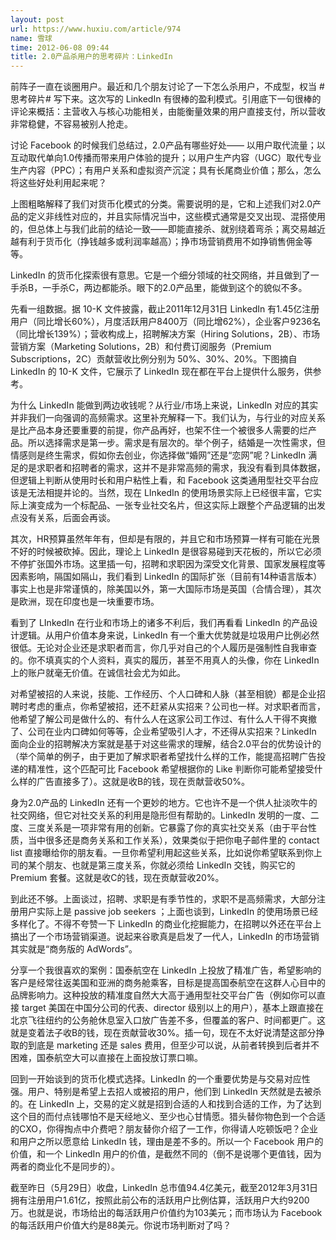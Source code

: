 ```yaml
---
layout: post
url: https://www.huxiu.com/article/974
name: 雪球
time: 2012-06-08 09:44
title: 2.0产品杀用户的思考碎片：LinkedIn
---
```

前阵子一直在谈圈用户。最近和几个朋友讨论了一下怎么杀用户，不成型，权当 #思考碎片# 写下来。这次写的 LinkedIn 有很棒的盈利模式。引用底下一句很棒的评论来概括：主营收入与核心功能相关，由能衡量效果的用户直接支付，所以营收非常稳健，不容易被别人抢走。

讨论 Facebook 的时候我们总结过，2.0产品有哪些好处—— 以用户取代流量；以互动取代单向1.0传播而带来用户体验的提升；以用户生产内容（UGC）取代专业生产内容（PPC）；有用户关系和虚拟资产沉淀；具有长尾商业价值；那么，怎么将这些好处利用起来呢？

上图粗略解释了我们对货币化模式的分类。需要说明的是，它和上述我们对2.0产品的定义非线性对应的，并且实际情况当中，这些模式通常是交叉出现、混搭使用的，但总体上与我们此前的结论一致——即能直接杀、就别绕着弯杀；离交易越近越有利于货币化（挣钱越多或利润率越高）；挣市场营销费用不如挣销售佣金等等。

LinkedIn 的货币化探索很有意思。它是一个细分领域的社交网络，并且做到了一手杀B，一手杀C，两边都能杀。眼下的2.0产品里，能做到这个的貌似不多。

先看一组数据。据 10-K 文件披露，截止2011年12月31日 LinkedIn 有1.45亿注册用户（同比增长60%），月度活跃用户8400万（同比增62%），企业客户9236名（同比增长139%）；营收构成上，招聘解决方案（Hiring Solutions，2B）、市场营销方案（Marketing Solutions，2B）和付费订阅服务（Premium Subscriptions，2C）贡献营收比例分别为 50%、30%、20%。下图摘自 LinkedIn 的 10-K 文件，它展示了 LinkedIn 现在都在平台上提供什么服务，供参考。

为什么 LinkedIn 能做到两边收钱呢？从行业/市场上来说，LinkedIn 对应的其实并非我们一向强调的高频需求。这里补充解释一下。我们认为，与行业的对应关系是比产品本身还要重要的前提，你产品再好，也架不住一个被很多人需要的烂产品。所以选择需求是第一步。需求是有层次的。举个例子，结婚是一次性需求，但情感则是终生需求，假如你去创业，你选择做“婚网”还是“恋网”呢？LinkedIn 满足的是求职者和招聘者的需求，这并不是非常高频的需求，我没有看到具体数据，但逻辑上判断从使用时长和用户粘性上看，和 Facebook 这类通用型社交平台应该是无法相提并论的。当然，现在 LInkedIn 的使用场景实际上已经很丰富，它实际上演变成为一个标配品、一张专业社交名片，但这实际上跟整个产品逻辑的出发点没有关系，后面会再谈。

其次，HR预算虽然年年有，但却是有限的，并且它和市场预算一样有可能在光景不好的时候被砍掉。因此，理论上 LinkedIn 是很容易碰到天花板的，所以它必须不停扩张国外市场。这里插一句，招聘和求职因为深受文化背景、国家发展程度等因素影响，隔国如隔山，我们看到 LinkedIn 的国际扩张（目前有14种语言版本）事实上也是非常谨慎的，除美国以外，第一大国际市场是英国（合情合理），其次是欧洲，现在印度也是一块重要市场。

看到了 LInkedIn 在行业和市场上的诸多不利后，我们再看看 LinkedIn 的产品设计逻辑。从用户价值本身来说，LinkedIn 有一个重大优势就是垃圾用户比例必然很低。无论对企业还是求职者而言，你几乎对自己的个人履历是强制性自我审查的。你不填真实的个人资料，真实的履历，甚至不用真人的头像，你在 LinkedIn 上的账户就毫无价值。在诚信社会尤为如此。

对希望被招的人来说，技能、工作经历、个人口碑和人脉（甚至相貌）都是企业招聘时考虑的重点，你希望被招，还不赶紧从实招来？公司也一样。对求职者而言，他希望了解公司是做什么的、有什么人在这家公司工作过、有什么人干得不爽撤了、公司在业内口碑如何等等，企业希望吸引人才，不还得从实招来？LinkedIn 面向企业的招聘解决方案就是基于对这些需求的理解，结合2.0平台的优势设计的（举个简单的例子，由于更加了解求职者希望找什么样的工作，能提高招聘广告投递的精准性，这个匹配可比 Facebook 希望根据你的 Like 判断你可能希望接受什么样的广告直接多了）。这就是收B的钱，现在贡献营收50%。

身为2.0产品的 LinkedIn 还有一个更妙的地方。它也许不是一个供人扯淡吹牛的社交网络，但它对社交关系的利用是隐形但有帮助的。LinkedIn 发明的一度、二度、三度关系是一项非常有用的创新。它暴露了你的真实社交关系（由于平台性质，当中很多还是商务关系和工作关系），效果类似于把你电子邮件里的 contact list 直接曝给你的朋友看。一旦你希望利用起这些关系，比如说你希望联系到你上司的某个朋友、也就是第三度关系，你就必须给 LinkedIn 交钱，购买它的 Premium 套餐。这就是收C的钱，现在贡献营收20%。

到此还不够。上面谈过，招聘、求职是有季节性的，求职不是高频需求，大部分注册用户实际上是 passive job seekers ；上面也谈到，LinkedIn 的使用场景已经多样化了。不得不夸赞一下 LinkedIn 的商业化挖掘能力，在招聘以外还在平台上搞出了一个市场营销渠道。说起来谷歌真是启发了一代人，LinkedIn 的市场营销其实就是“商务版的 AdWords”。

分享一个我很喜欢的案例：国泰航空在 LinkedIn 上投放了精准广告，希望影响的客户是经常往返美国和亚洲的商务舱乘客，目标是提高国泰航空在这群人心目中的品牌影响力。这种投放的精准度自然大大高于通用型社交平台广告（例如你可以直接 target 美国在中国分公司的代表、director 级别以上的用户），基本上跟直接在北京飞往纽约的公务舱休息室入口放广告差不多，但覆盖的客户、时间都更广。这就是变着法子收B的钱，现在贡献营收30%。插一句，现在不太好说清楚这部分挣取的到底是 marketing 还是 sales 费用，但至少可以说，从前者转换到后者并不困难，国泰航空大可以直接在上面投放订票口嘛。

回到一开始谈到的货币化模式选择。LinkedIn 的一个重要优势是与交易对应性强。用户、特别是希望上去招人或被招的用户，他们到 LinkedIn 天然就是去被杀的。在 LinkedIn 上，交易的定义就是招到合适的人和找到合适的工作，为了达到这个目的而付点钱哪怕不是天经地义、至少也心甘情愿。猎头替你物色到一个合适的CXO，你得掏点中介费吧？朋友替你介绍了一工作，你得请人吃顿饭吧？企业和用户之所以愿意给 LinkedIn 钱，理由是差不多的。所以一个 Facebook 用户的价值，和一个 LinkedIn 用户的价值，是截然不同的（倒不是说哪个更值钱，因为两者的商业化不是同步的）。

截至昨日（5月29日）收盘，LinkedIn 总市值94.4亿美元，截至2012年3月31日拥有注册用户1.61亿，按照此前公布的活跃用户比例估算，活跃用户大约9200万。也就是说，市场给出的每活跃用户价值约为103美元；而市场认为 Facebook 的每活跃用户价值大约是88美元。你说市场判断对了吗？

